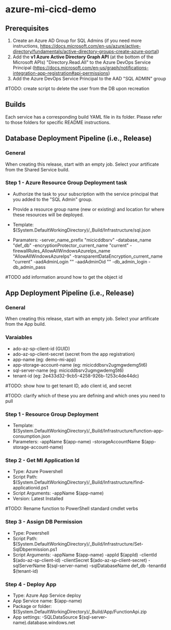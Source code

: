 # azure-mi-cicd-demo

## Prerequisites

1. Create an Azure AD Group for SQL Admins (if you need more instructions, https://docs.microsoft.com/en-us/azure/active-directory/fundamentals/active-directory-groups-create-azure-portal)
2. Add the __v1 Azure Active Directory Graph API__ (at the bottom of the Microsoft APIs) "Directory.Read.All" to the Azure DevOps Service Principal (https://docs.microsoft.com/en-us/graph/notifications-integration-app-registration#api-permissions)
3. Add the Azure DevOps Service Principal to the AAD "SQL ADMIN" group

#TODO: create script to delete the user from the DB upon recreation

## Builds

Each service has a corresponding build YAML file in its folder. Please refer to those folders for specific README instructions. 

## Database Deployment Pipeline (i.e., Release)

### General

When creating this release, start with an empty job. Select your artificate from the Shared Service build.  

### Step 1 - Azure Resource Group Deployment task

- Authorize the task to your subscription with the service principal that you added to the "SQL Admin" group.
- Provide a resource group name (new or existing) and location for where these resources will be deployed.

- Template: $(System.DefaultWorkingDirectory)/_Build/Infrastructure/sql.json
- Paramaters: -server_name_prefix "micicddbsrv" -database_name "def_db" -encryptionProtector_current_name "current" -firewallRules_AllowAllWindowsAzureIps_name "AllowAllWindowsAzureIps" -transparentDataEncryption_current_name "current" -aadAdminLogin "<AAD-SQL-ADMINS-GROUP>" -aadAdminOid "<AAD-SQL-ADMINS-GROUP-ID>" -db_admin_login <user> -db_admin_pass <password>

#TODO
  add information around how to get the object id
  
## App Deployment Pipeline (i.e., Release)

### General

When creating this release, start with an empty job. Select your artificate from the App build.  

### Varaiables

- ado-az-sp-client-id (GUID)
- ado-az-sp-client-secret (secret from the app registration)
- app-name (eg: demo-mi-app)
- app-storage-account-name (eg: micicddbsrv2ugmgwdemg5t6)
- sql-server-name (eg: micicddbsrv2ugmgwdemg5t6)
- tenant-id (eg: 2e433d32-9cb5-4258-926b-1253c4de44dc)

#TODO: show how to get tenant ID, ado client id, and secret

#TODO: clarify which of these you are defining and which ones you need to pull

### Step 1 - Resource Group Deployment

- Template: $(System.DefaultWorkingDirectory)/_Build/Infrastructure/function-app-consumption.json
- Parameters: -appName $(app-name) -storageAccountName $(app-storage-account-name)

### Step 2 - Get MI Application Id

- Type: Azure Powershell
- Script Path: $(System.DefaultWorkingDirectory)/_Build/Infrastructure/find-applicationid.ps1
- Script Arguments: -appName $(app-name)
- Version: Latest Installed

#TODO: Rename function to PowerShell standard cmdlet verbs

### Step 3 - Assign DB Permission

- Type: Powershell
- Script Path: $(System.DefaultWorkingDirectory)/_Build/Infrastructure/Set-SqlDbpermission.ps1
- Script Arguments: -appName $(app-name) -appId $(appId) -clientId $(ado-az-sp-client-id) -clientSecret $(ado-az-sp-client-secret) -sqlServerName $(sql-server-name) -sqlDatabaseName def_db -tenantId $(tenant-id)

### Step 4 - Deploy App

- Type: Azure App Service deploy
- App Service name: $(app-name)
- Package or folder: $(System.DefaultWorkingDirectory)/_Build/App/FunctionApi.zip
- App settings: -SQLDataSource $(sql-server-name).database.windows.net

